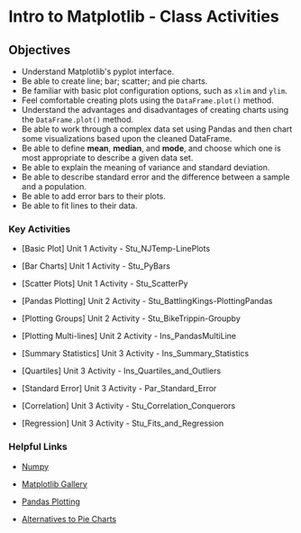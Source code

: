 # Intro to Matplotlib - Class Activities

## Objectives

* Understand Matplotlib's pyplot interface.
* Be able to create line; bar; scatter; and pie charts.
* Be familiar with basic plot configuration options, such as `xlim` and `ylim`.
* Feel comfortable creating plots using the `DataFrame.plot()` method.
* Understand the advantages and disadvantages of creating charts using the `DataFrame.plot()` method.
* Be able to work through a complex data set using Pandas and then chart some visualizations based upon the cleaned DataFrame.
* Be able to define **mean**, **median**, and **mode**, and choose which one is most appropriate to describe a given data set.
* Be able to explain the meaning of variance and standard deviation.
* Be able to describe standard error and the difference between a sample and a population.
* Be able to add error bars to their plots.
* Be able to fit lines to their data.

### Key Activities

* [Basic Plot] Unit 1 Activity - Stu_NJTemp-LinePlots

* [Bar Charts] Unit 1 Activity - Stu_PyBars

* [Scatter Plots] Unit 1 Activity - Stu_ScatterPy

* [Pandas Plotting] Unit 2 Activity - Stu_BattlingKings-PlottingPandas

* [Plotting Groups] Unit 2 Activity - Stu_BikeTrippin-Groupby

* [Plotting Multi-lines] Unit 2 Activity - Ins_PandasMultiLine

* [Summary Statistics] Unit 3 Activity - Ins_Summary_Statistics

* [Quartiles] Unit 3 Activity - Ins_Quartiles_and_Outliers

* [Standard Error] Unit 3 Activity - Par_Standard_Error

* [Correlation] Unit 3 Activity - Stu_Correlation_Conquerors

* [Regression] Unit 3 Activity - Stu_Fits_and_Regression

### Helpful Links

* [Numpy](http://www.numpy.org/)

* [Matplotlib Gallery](https://matplotlib.org/gallery.html)

* [Pandas Plotting](https://pandas.pydata.org/pandas-docs/stable/visualization.html)

* [Alternatives to Pie Charts](http://www.storytellingwithdata.com/blog/2014/06/alternatives-to-pies)

